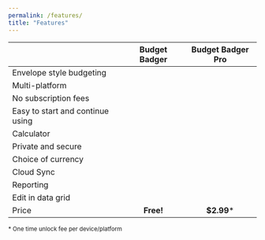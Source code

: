 ```yaml
---
permalink: /features/
title: "Features"
---
```


||Budget Badger|Budget Badger Pro|
|---|:-:|:-:|
|Envelope style budgeting|<i class="fas fa-check"></i>|<i class="fas fa-check"></i>|
|Multi-platform|<i class="fas fa-check"></i>|<i class="fas fa-check"></i>|
|No subscription fees|<i class="fas fa-check"></i>|<i class="fas fa-check"></i>|
|Easy to start and continue using|<i class="fas fa-check"></i>|<i class="fas fa-check"></i>|
|Calculator|<i class="fas fa-check"></i>|<i class="fas fa-check"></i>|
|Private and secure|<i class="fas fa-check"></i>|<i class="fas fa-check"></i>|
|Choice of currency|<i class="fas fa-check"></i>|<i class="fas fa-check"></i>|
|Cloud Sync||<i class="fas fa-check"></i>|
|Reporting||<i class="fas fa-check"></i>|
|Edit in data grid||<i class="fas fa-check"></i>|
|Price|**Free!**|**$2.99***|

<small>* One time unlock fee per device/platform</small>
